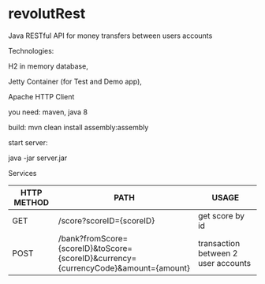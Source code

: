 # revolutRest


Java RESTful API for money transfers between users accounts

Technologies:

H2 in memory database,

Jetty Container (for Test and Demo app),

Apache HTTP Client

you need:
maven, java 8

build: mvn clean install assembly:assembly

start server:

java -jar server.jar

Services

| HTTP METHOD | PATH | USAGE |
| -----------| ------ | ------ |
| GET | /score?scoreID={scoreID} | get score by id | 
| POST | /bank?fromScore={scoreID}&toScore={scoreID}&currency={currencyCode}&amount={amount}|  transaction between 2 user accounts | 

    